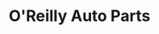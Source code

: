 ---
title: "O'Reilly Auto Parts"
url: /tallahassee/oreilly-auto-parts-south-monroe-street/
shop: car parts
---